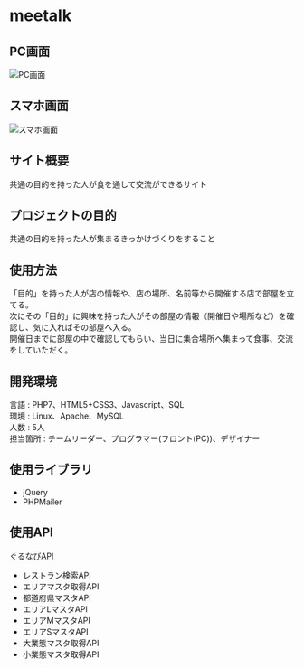 # meetalk
## PC画面
![PC画面](https://drive.google.com/uc?export=view&id=16aBMn0XV27hGNmSDnXvY6wiOmOjQt592)
## スマホ画面
![スマホ画面](https://drive.google.com/uc?export=view&id=1RDdDinxmaAca49xpeelv3yF9omucUKng)
## サイト概要
共通の目的を持った人が食を通して交流ができるサイト

## プロジェクトの目的
共通の目的を持った人が集まるきっかけづくりをすること

## 使用方法
「目的」を持った人が店の情報や、店の場所、名前等から開催する店で部屋を立てる。  
次にその「目的」に興味を持った人がその部屋の情報（開催日や場所など）を確認し、気に入ればその部屋へ入る。  
開催日までに部屋の中で確認してもらい、当日に集合場所へ集まって食事、交流をしていただく。

## 開発環境
言語 : PHP7、HTML5+CSS3、Javascript、SQL  
環境 : Linux、Apache、MySQL  
人数 : 5人  
担当箇所 : チームリーダー、プログラマー(フロント(PC))、デザイナー

## 使用ライブラリ
* jQuery
* PHPMailer
## 使用API
[ぐるなびAPI](http://api.gnavi.co.jp/api/)
* レストラン検索API
* エリアマスタ取得API
* 都道府県マスタAPI
* エリアLマスタAPI
* エリアMマスタAPI
* エリアSマスタAPI
* 大業態マスタ取得API
* 小業態マスタ取得API
